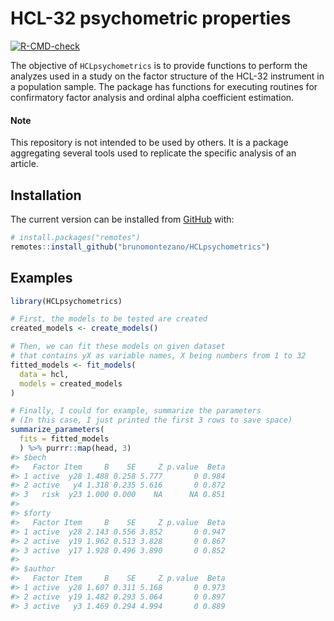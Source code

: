 
<!-- README.md is generated from README.Rmd. Please edit that file -->

# HCL-32 psychometric properties

<!-- badges: start -->

[![R-CMD-check](https://github.com/brunomontezano/HCLpsychometrics/workflows/R-CMD-check/badge.svg)](https://github.com/brunomontezano/HCLpsychometrics/actions)
<!-- badges: end -->

The objective of `HCLpsychometrics` is to provide functions to perform
the analyzes used in a study on the factor structure of the HCL-32
instrument in a population sample. The package has functions for
executing routines for confirmatory factor analysis and ordinal alpha
coefficient estimation.

#### Note

This repository is not intended to be used by others. It is a package
aggregating several tools used to replicate the specific analysis of an
article.

## Installation

The current version can be installed from [GitHub](https://github.com/)
with:

``` r
# install.packages("remotes")
remotes::install_github("brunomontezano/HCLpsychometrics")
```

## Examples

``` r
library(HCLpsychometrics)

# First, the models to be tested are created
created_models <- create_models()

# Then, we can fit these models on given dataset
# that contains yX as variable names, X being numbers from 1 to 32
fitted_models <- fit_models(
  data = hcl,
  models = created_models
)

# Finally, I could for example, summarize the parameters
# (In this case, I just printed the first 3 rows to save space)
summarize_parameters(
  fits = fitted_models
  ) %>% purrr::map(head, 3)
#> $bech
#>   Factor Item     B    SE     Z p.value  Beta
#> 1 active  y28 1.488 0.258 5.777       0 0.984
#> 2 active   y4 1.318 0.235 5.616       0 0.872
#> 3   risk  y23 1.000 0.000    NA      NA 0.851
#> 
#> $forty
#>   Factor Item     B    SE     Z p.value  Beta
#> 1 active  y28 2.143 0.556 3.852       0 0.947
#> 2 active  y19 1.962 0.513 3.828       0 0.867
#> 3 active  y17 1.928 0.496 3.890       0 0.852
#> 
#> $author
#>   Factor Item     B    SE     Z p.value  Beta
#> 1 active  y28 1.607 0.311 5.168       0 0.973
#> 2 active  y19 1.482 0.293 5.064       0 0.897
#> 3 active   y3 1.469 0.294 4.994       0 0.889
```
